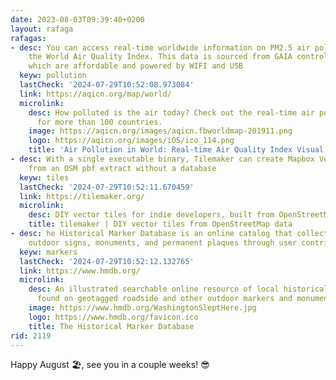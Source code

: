 ```yaml
---
date: 2023-08-03T09:39:40+0200
layout: rafaga
rafagas:
- desc: You can access real-time worldwide information on PM2.5 air pollution through
    the World Air Quality Index. This data is sourced from GAIA control stations,
    which are affordable and powered by WIFI and USB
  keyw: pollution
  lastCheck: '2024-07-29T10:52:08.973084'
  link: https://aqicn.org/map/world/
  microlink:
    desc: How polluted is the air today? Check out the real-time air pollution map,
      for more than 100 countries.
    image: https://aqicn.org/images/aqicn.fbworldmap-201911.png
    logo: https://aqicn.org/images/iOS/ico_114.png
    title: 'Air Pollution in World: Real-time Air Quality Index Visual Map'
- desc: With a single executable binary, Tilemaker can create Mapbox Vector Tiles
    from an OSM pbf extract without a database
  keyw: tiles
  lastCheck: '2024-07-29T10:52:11.670459'
  link: https://tilemaker.org/
  microlink:
    desc: DIY vector tiles for indie developers, built from OpenStreetMap data
    title: tilemaker | DIY vector tiles from OpenStreetMap data
- desc: he Historical Marker Database is an online catalog that collects images of
    outdoor signs, monuments, and permanent plaques through user contributions
  keyw: markers
  lastCheck: '2024-07-29T10:52:12.132765'
  link: https://www.hmdb.org/
  microlink:
    desc: An illustrated searchable online resource of local historical information
      found on geotagged roadside and other outdoor markers and monuments.
    image: https://www.hmdb.org/WashingtonSleptHere.jpg
    logo: https://www.hmdb.org/favicon.ico
    title: The Historical Marker Database
rid: 2119
---
```


Happy August 🏖, see you in a couple weeks! 😎